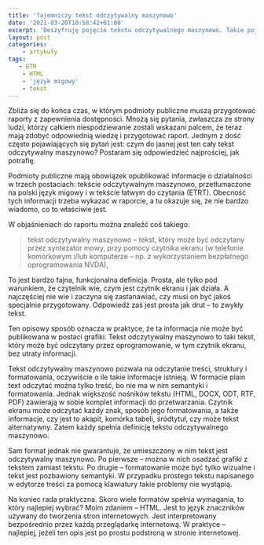 ```yaml
---
title: 'Tajemniczy tekst odczytywalny maszynowo'
date: '2021-03-20T10:58:42+01:00'
excerpt: 'Deszyfruję pojęcie tekstu odczytywalnego maszynowo. Takie pojęcie wprowadziła ustawa o zapewnieniu dostępności i rodzi ono konfuzję.'
layout: post
categories:
    - artykuły
tags:
   - ETR 
    - HTML
    - 'język migowy'
    - tekst
---
```


Zbliża się do końca czas, w którym podmioty publiczne muszą przygotować raporty z zapewnienia dostępności. Mnożą się pytania, zwłaszcza ze strony ludzi, którzy całkiem niespodziewanie zostali wskazani palcem, że teraz mają zdobyć odpowiednią wiedzę i przygotować raport. Jednym z dość często pojawiających się pytań jest: czym do jasnej jest ten cały tekst odczytywalny maszynowo? Postaram się odpowiedzieć najprościej, jak potrafię.

Podmioty publiczne mają obowiązek opublikować informacje o działalności w trzech postaciach: tekście odczytywalnym maszynowo, przetłumaczone na polski język migowy i w tekście łatwym do czytania (ETRT). Obecność tych informacji trzeba wykazać w raporcie, a tu okazuje się, że nie bardzo wiadomo, co to właściwie jest.

W objaśnieniach do raportu można znaleźć coś takiego:

> tekst odczytywalny maszynowo – tekst, który może być odczytany przez syntezator mowy, przy pomocy czytnika ekranu (w telefonie komórkowym i/lub komputerze – np. z wykorzystaniem bezpłatnego oprogramowania NVDA),

To jest bardzo fajna, funkcjonalna definicja. Prosta, ale tylko pod warunkiem, że czytelnik wie, czym jest czytnik ekranu i jak działa. A najczęściej nie wie i zaczyna się zastanawiać, czy musi on być jakoś specjalnie przygotowany. Odpowiedź zaś jest prosta jak drut – to zwykły tekst.

Ten opisowy sposób oznacza w praktyce, że ta informacja nie może być publikowana w postaci grafiki. Tekst odczytywalny maszynowo to taki tekst, który może być odczytany przez oprogramowanie, w tym czytnik ekranu, bez utraty informacji.

Tekst odczytywalny maszynowo pozwala na odczytanie treści, struktury i formatowania, oczywiście o ile takie informacje istnieją. W formacie plain text odczytać można tylko treść, bo nie ma w nim semantyki i formatowania. Jednak większość nośników tekstu (HTML, DOCX, ODT, RTF, PDF) zawierają w sobie komplet informacji do przetwarzania. Czytnik ekranu może odczytać każdy znak, sposób jego formatowania, a także informacje, czy jest to akapit, komórka tabeli, śródtytuł, czy może tekst alternatywny. Zatem każdy spełnia definicję tekstu odczytywalnego maszynowo.

Sam format jednak nie gwarantuje, że umieszczony w nim tekst jest odczytywalny maszynowo. Po pierwsze – można w nich osadzać grafiki z tekstem zamiast tekstu. Po drugie – formatowanie może być tylko wizualne i tekst jest pozbawiony semantyki. W przypadku prostego tekstu napisanego w edytorze treści za pomocą klawiatury takie problemy nie wystąpią.

Na koniec rada praktyczna. Skoro wiele formatów spełnia wymagania, to który najlepiej wybrać? Moim zdaniem – HTML. Jest to język znaczników używany do tworzenia stron internetowych. Jest interpretowany bezpośrednio przez każdą przeglądarkę internetową. W praktyce – najlepiej, jeżeli ten opis jest po prostu podstroną w stronie internetowej.

